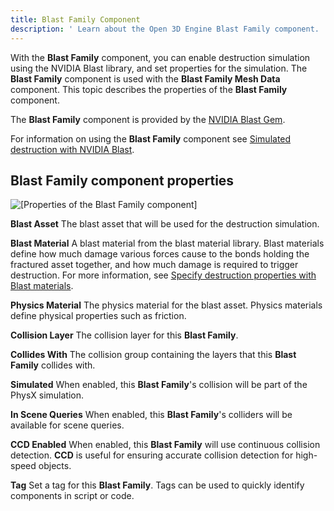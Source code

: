 ```yaml
---
title: Blast Family Component
description: ' Learn about the Open 3D Engine Blast Family component. '
---
```





With the **Blast Family** component, you can enable destruction simulation using the NVIDIA Blast library, and set properties for the simulation. The **Blast Family** component is used with the **Blast Family Mesh Data** component. This topic describes the properties of the **Blast Family** component.

The **Blast Family** component is provided by the [NVIDIA Blast Gem](/docs/user-guide/gems/reference/physics/nvidia/nvidia-blast/).

For information on using the **Blast Family** component see [Simulated destruction with NVIDIA Blast](/docs/user-guide/interactivity/physics/nvidia-blast/).

## Blast Family component properties 

![\[Properties of the Blast Family component\]](/images/user-guide/physx/blast/ui-blast-family-component.png)

**Blast Asset**
The blast asset that will be used for the destruction simulation.

**Blast Material**
A blast material from the blast material library. Blast materials define how much damage various forces cause to the bonds holding the fractured asset together, and how much damage is required to trigger destruction. For more information, see [Specify destruction properties with Blast materials](/docs/user-guide/interactivity/physics/nvidia-blast/materials/).

**Physics Material**
The physics material for the blast asset. Physics materials define physical properties such as friction.

**Collision Layer**
The collision layer for this **Blast Family**.

**Collides With**
The collision group containing the layers that this **Blast Family** collides with.

**Simulated**
When enabled, this **Blast Family**'s collision will be part of the PhysX simulation.

**In Scene Queries**
When enabled, this **Blast Family**'s colliders will be available for scene queries.

**CCD Enabled**
When enabled, this **Blast Family** will use continuous collision detection. **CCD** is useful for ensuring accurate collision detection for high-speed objects.

**Tag**
Set a tag for this **Blast Family**. Tags can be used to quickly identify components in script or code.
